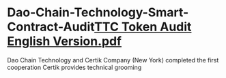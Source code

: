 # Dao-Chain-Technology-Smart-Contract-Audit[TTC Token Audit English Version.pdf](https://github.com/DAOCHAINTECHNOLOGY/Dao-Chain-Technology-Smart-Contract-Audit/files/8499519/TTC.Token.Audit.English.Version.pdf)
Dao Chain Technology and Certik Company (New York) completed the first cooperation
Certik provides technical grooming
